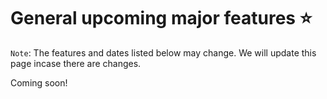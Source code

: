 # General upcoming major features ⭐

`Note`: The features and dates listed below may change. We will update this page incase there are changes.

Coming soon!
